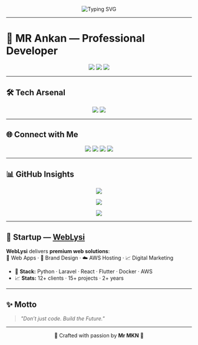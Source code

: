 <!-- Futuristic Typing Banner -->
<p align="center">
  <img src="https://readme-typing-svg.herokuapp.com?font=Orbitron&size=28&duration=3000&pause=800&color=00FFCC&center=true&vCenter=true&width=800&lines=Hello+%F0%9F%91%8B+I'm+Mr+Ankan;Professional+Developer+%F0%9F%90%8D;Let's+Build+the+Future+%F0%9F%9A%80" alt="Typing SVG">
</p>

---

# 🚀 MR Ankan — Professional Developer

<p align="center">
  <img src="https://img.shields.io/badge/AGE-21-00FFCC?style=for-the-badge" />
  <img src="https://img.shields.io/badge/COUNTRY-INDIA-00FFCC?style=for-the-badge" />
  <img src="https://img.shields.io/badge/DOMAIN-Software%20%26%20Cybersecurity-00FFCC?style=for-the-badge" />
</p>

---

## 🛠️ Tech Arsenal
<p align="center">
  <img src="https://skillicons.dev/icons?i=python,java,php,mongodb,html,css,js,docker" />
  <img src="https://img.shields.io/badge/Pyrogram-00FFCC?style=for-the-badge&logo=telegram&logoColor=000" />
</p>

---

## 🌐 Connect with Me
<p align="center">
  <a href="https://www.mr-mkn.in"><img src="https://img.shields.io/badge/Website-00FFCC?style=for-the-badge&logo=vercel&logoColor=000" /></a>
  <a href="https://www.linkedin.com/in/muhammed-kn"><img src="https://img.shields.io/badge/LinkedIn-00FFCC?style=for-the-badge&logo=linkedin&logoColor=000" /></a>
  <a href="https://www.instagram.com/mr.mkn_ig"><img src="https://img.shields.io/badge/Instagram-00FFCC?style=for-the-badge&logo=instagram&logoColor=000" /></a>
  <a href="https://www.youtube.com/@Mr-MKN-YT"><img src="https://img.shields.io/badge/YouTube-00FFCC?style=for-the-badge&logo=youtube&logoColor=000" /></a>
</p>

---

## 📊 GitHub Insights
<p align="center">
  <img src="https://github-readme-stats.vercel.app/api?username=MrMKN&show_icons=true&theme=radical&title_color=00FFCC&icon_color=00FFCC&text_color=FFFFFF&bg_color=0D1117" />
</p>

<p align="center">
  <img src="https://github-readme-streak-stats.herokuapp.com?user=MrMKN&theme=highcontrast&hide_border=true&ring=00FFCC&fire=00FFCC&currStreakLabel=00FFCC" />
</p>

<p align="center">
  <img src="https://github-readme-stats.vercel.app/api/top-langs/?username=MrMKN&layout=compact&title_color=00FFCC&text_color=FFFFFF&bg_color=0D1117" />
</p>

---

## 🏢 Startup — [WebLysi](https://www.weblysi.in)
**WebLysi** delivers **premium web solutions**:  
🚀 Web Apps · 🎨 Brand Design · ☁️ AWS Hosting · 📈 Digital Marketing  

- 🧰 **Stack:** Python · Laravel · React · Flutter · Docker · AWS  
- 📈 **Stats:** 12+ clients · 15+ projects · 2+ years  

---

## ✨ Motto
> *"Don’t just code. Build the Future."*

---

<p align="center">
  💎 Crafted with passion by <b>Mr MKN</b> 💎
</p>

